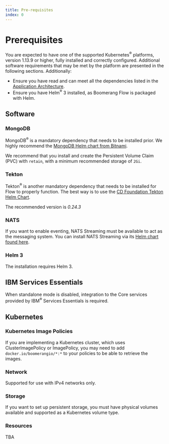 ```yaml
---
title: Pre-requisites
index: 0
---
```


# Prerequisites

You are expected to have one of the supported Kubernetes<sup>®</sup> platforms, version 1.13.9 or higher, fully installed and correctly configured. Additional software requirements that may be met by the platform are presented in the following sections. Additionally:

- Ensure you have read and can meet all the dependencies listed in the [Application Architecture](/useboomerang.io/docs/architecture/application).
- Ensure you have Helm<sup>®</sup> 3 installed, as Boomerang Flow is packaged with Helm.

## Software

### MongoDB

MongoDB<sup>®</sup> is a mandatory dependency that needs to be installed prior. We highly recommend the [MongoDB Helm chart from Bitnami](https://bitnami.com/stack/mongodb/helm).

We recommend that you install and create the Persistent Volume Claim (PVC) with `retain`, with a minimum recommended storage of `2Gi`.

### Tekton

Tekton<sup>®</sup> is another mandatory dependency that needs to be installed for Flow to properly function. The best way is to use the [CD Foundation Tekton Helm Chart](https://github.com/cdfoundation/tekton-helm-chart).

The recommended version is _0.24.3_

### NATS

If you want to enable eventing, NATS Streaming must be available to act as the messaging system. You can install NATS Streaming via its [Helm chart found here](https://github.com/nats-io/k8s/tree/master/helm/charts/stan).

### Helm 3

The installation requires Helm 3.

## IBM Services Essentials

When standalone mode is disabled, integration to the Core services provided by IBM<sup>®</sup> Services Essentials is required.

## Kubernetes

### Kubernetes Image Policies

If you are implementing a Kubernetes cluster, which uses ClusterImagePolicy or ImagePolicy, you may need to add `docker.io/boomerangio/*:*` to your policies to be able to retrieve the images.

### Network

Supported for use with IPv4 networks only.

### Storage

If you want to set up persistent storage, you must have physical volumes available and supported as a Kubernetes volume type.

### Resources

TBA
